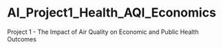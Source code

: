 # AI_Project1_Health_AQI_Economics
Project 1 - The Impact of Air Quality on Economic and Public Health Outcomes
